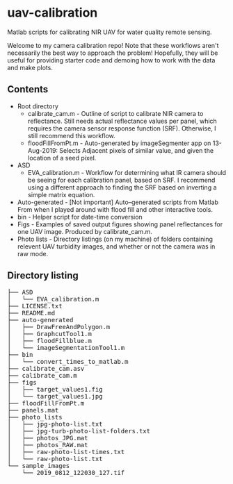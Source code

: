 # uav-calibration
Matlab scripts for calibrating NIR UAV for water quality remote sensing.

Welcome to my camera calibration repo! Note that these workflows aren't necessarily the best way to approach the problem! Hopefully, they will be useful for providing starter code and demoing how to work with the data and make plots.

## Contents
* Root directory 
  * calibrate_cam.m - Outline of script to calibrate NIR camera to reflectance. Still needs actual reflectance values per panel, which requires the camera sensor response function (SRF). Otherwise, I still recommend this workflow.
  * floodFillFromPt.m - Auto-generated by imageSegmenter app on 13-Aug-2019: Selects Adjacent pixels of similar value, and given the location of a seed pixel.
* ASD 
  * EVA_calibration.m - Workflow for determining what IR camera should be seeing for each calibration panel, based on SRF. I recommend using a different approach to finding the SRF based on inverting a simple matrix equation.
* Auto-generated - [Not important] Auto–generated scripts from Matlab From when I played around with flood fill and other interactive tools.
* bin - Helper script for date-time conversion
* Figs - Examples of saved output figures showing panel reflectances for one UAV image. Produced by calibrate_cam.m.
* Photo lists - Directory listings (on my machine) of folders containing relevent UAV turbidity images, and whether or not the camera was in raw mode.

## Directory listing
<pre>
├── ASD
│   └── EVA_calibration.m
├── LICENSE.txt
├── README.md
├── auto-generated
│   ├── DrawFreeAndPolygon.m
│   ├── GraphcutTool1.m
│   ├── floodFillblue.m
│   └── imageSegmentationTool1.m
├── bin
│   └── convert_times_to_matlab.m
├── calibrate_cam.asv
├── calibrate_cam.m
├── figs
│   ├── target_values1.fig
│   └── target_values1.jpg
├── floodFillFromPt.m
├── panels.mat
├── photo_lists
│   ├── jpg-photo-list.txt
│   ├── jpg-turb-photo-list-folders.txt
│   ├── photos_JPG.mat
│   ├── photos_RAW.mat
│   ├── raw-photo-list-times.txt
│   └── raw-photo-list.txt
└── sample_images
    └── 2019_0812_122030_127.tif
<pre>
